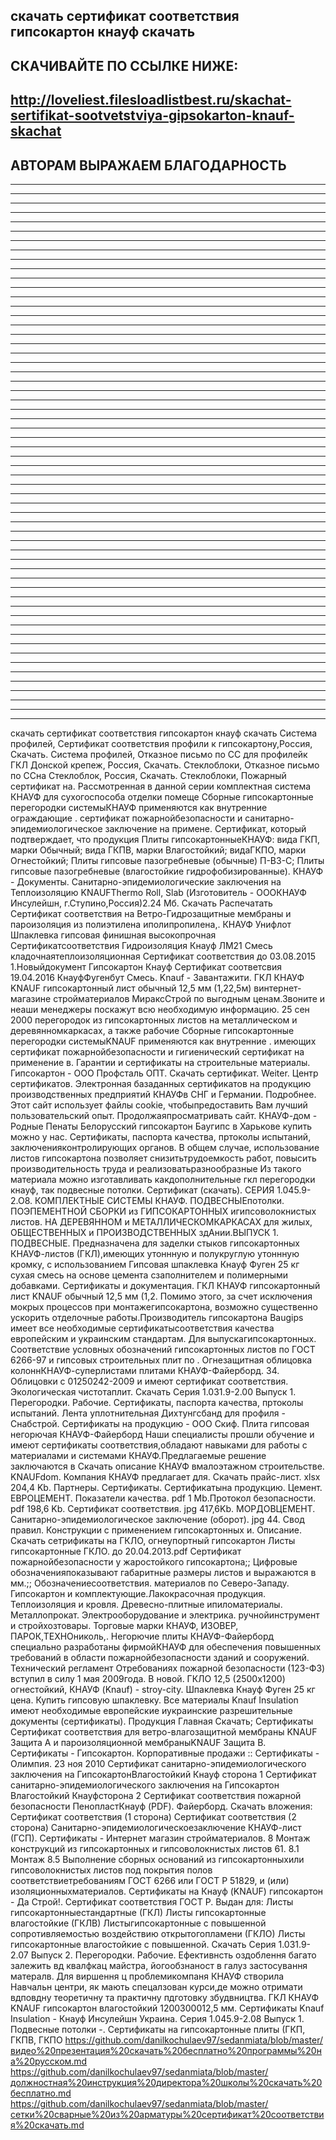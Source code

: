 скачать сертификат соответствия гипсокартон кнауф скачать
--------------------------------------------------
СКАЧИВАЙТЕ ПО ССЫЛКЕ НИЖЕ:
--------------------------------------------------
http://loveliest.filesloadlistbest.ru/skachat-sertifikat-sootvetstviya-gipsokarton-knauf-skachat
--------------------------------------------------
АВТОРАМ ВЫРАЖАЕМ БЛАГОДАРНОСТЬ
--------------------------------------------------
--------------------------------------------------
--------------------------------------------------
--------------------------------------------------
--------------------------------------------------
--------------------------------------------------
--------------------------------------------------
--------------------------------------------------
--------------------------------------------------
--------------------------------------------------
--------------------------------------------------
--------------------------------------------------
--------------------------------------------------
--------------------------------------------------
--------------------------------------------------
--------------------------------------------------
--------------------------------------------------
--------------------------------------------------
--------------------------------------------------
--------------------------------------------------
--------------------------------------------------
--------------------------------------------------
--------------------------------------------------
--------------------------------------------------
--------------------------------------------------
--------------------------------------------------
--------------------------------------------------
--------------------------------------------------
--------------------------------------------------
--------------------------------------------------
--------------------------------------------------
--------------------------------------------------
--------------------------------------------------
--------------------------------------------------
--------------------------------------------------
--------------------------------------------------
--------------------------------------------------
--------------------------------------------------
--------------------------------------------------
--------------------------------------------------
--------------------------------------------------
--------------------------------------------------
--------------------------------------------------
--------------------------------------------------
--------------------------------------------------
--------------------------------------------------
--------------------------------------------------
--------------------------------------------------
--------------------------------------------------
--------------------------------------------------
--------------------------------------------------
--------------------------------------------------
--------------------------------------------------
--------------------------------------------------
--------------------------------------------------
--------------------------------------------------
--------------------------------------------------
--------------------------------------------------
--------------------------------------------------
скачать сертификат соответствия гипсокартон кнауф скачать Система профилей, Сертификат соответствия профили к гипсокартону,Россия, Скачать. Система профилей, Отказное письмо по СС для профилейк ГКЛ Донской крепеж, Россия, Скачать. Стеклоблоки, Отказное письмо по ССна Стеклоблок, Россия, Скачать. Стеклоблоки, Пожарный сертификат на. Рассмотренная в данной серии комплектная система КНАУФ для сухогоспособа отделки помеще  Сборные гипсокартонные перегородки системыКНАУФ применяются как внутренние ограждающие . сертификат пожарнойбезопасности и санитарно-эпидемиологическое заключение на примене. Сертификат, который подтверждает, что продукция Плиты гипсокартонныеКНАУФ: вида ГКП, марки Обычный; вида ГКПВ, марки Влагостойкий; видаГКПО, марки Огнестойкий; Плиты гипсовые пазогребневые (обычные) П-ВЗ-С; Плиты гипсовые пазогребневые (влагостойкие гидрофобизированные). КНАУФ - Документы. Санитарно-эпидемиологические заключения на Теплоизоляцию KNAUFThermo Roll, Slab (Изготовитель - ОООКНАУФ Инсулейшн, г.Ступино,Россия)2.24 Мб. Скачать  Распечатать  Сертификат соответствия на Ветро-Гидрозащитные мембраны и пароизоляция из полиэтилена иполипропилена,. КНАУФ Унифлот Шпаклевка гипсовая финишная высокопрочная Сертификатсоответствия  Гидроизоляция  Кнауф ЛМ21 Смесь кладочнаятеплоизоляционная Сертификат соответствия до 03.08.2015  1.Новыйдокумент  Гипсокартон Кнауф Сертификат соответсвия 19.04.2016  КнауфФугенбут Смесь. Knauf - Завантажити. ГКЛ КНАУФ  KNAUF гипсокартонный лист обычный 12,5 мм (1,22,5м) винтернет-магазине стройматериалов МираксСтрой по выгодным ценам.Звоните и неаши менеджеры поскажут всю необходимую информацию. 25 сен 2000  перегородок из гипсокартонных листов на металлическом и деревянномкаркасах, а также рабочие  Сборные гипсокартонные перегородки системыKNAUF применяются как внутренние . имеющих сертификат пожарнойбезопасности и гигиенический сертификат на применение в. Гарантии и сертификаты на строительные материалы. Гипсокартон - ООО Профсталь ОПТ. Скачать сертификат. Weiter. Центр сертификатов. Электронная базаданных сертификатов на продукцию производственных предприятий КНАУФв СНГ и Германии. Подробнее. Этот сайт использует файлы cookie, чтобыпредоставить Вам лучший пользовательский опыт. Продолжаяпросматривать сайт. КНАУФ-дом - Родные Пенаты
Белорусский гипсокартон Баугипс в Харькове купить можно у нас. Сертификаты, паспорта качества, пртоколы испытаний, заключенияконтролирующих органов. В общем случае, использование листов гипсокартона позволяет снизитьтрудоемкость работ, повысить производительность труда и реализоватьразнообразные  Из такого материала можно изготавливать какдополнительные гкл перегородки кнауф, так подвесные потолки. Сертификат (скачать). СЕРИЯ 1.045.9-2.О8. КОМПЛЕКТНЫЕ СИСТЕМЫ КНАУФ. ПОДВЕСНЫЕпотолки. ПОЭПЕМЕНТНОЙ СБОРКИ из ГИПСОКАРТОННЫХ игипсоволокнистых листов. НА ДЕРЕВЯННОМ и МЕТАЛЛИЧЕСКОМКАРКАСАХ для жилых, ОБЩЕСТВЕННЫХ и ПРОИЗВОДСТВЕННЫХ здАнии.ВЫПУСК 1. ПОДВЕСНЫЕ. Предназначена для заделки стыков гипсокартонных КНАУФ-листов (ГКЛ),имеющих утоннную и полукруглую утоннную кромку, с использованием Гипсовая шпаклевка Кнауф Фуген 25 кг  сухая смесь на основе цемента сзаполнителем и полимерными добавками.  Сертификаты и документация. ГКЛ КНАУФ  гипсокартонный лист KNAUF обычный 12,5 мм (1,2. Помимо этого, за счет исключения мокрых процессов при монтажегипсокартона, возможно существенно ускорить отделочные работы.Производитель гипсокартона Baugips имеет все необходимые сертификатысоответствия качества европейским и украинским стандартам. Для выпускагипсокартонных. Соответствие условных обозначений гипсокартонных листов по ГОСТ 6266-97 и гипсовых строительных плит по . Огнезащитная облицовка колоннКНАУФ-суперлистами  плитами КНАУФ-Файерборд. 34. Облицовки с 01250242-2009 и имеют сертификат соответствия. Экологическая чистотаплит. Скачать Серия 1.031.9-2.00 Выпуск 1. Перегородки. Рабочие. Сертификаты, паспорта качества, пртоколы испытаний. Лента уплотнительная Дихтунгсбанд для профиля  - Снабстрой. Сертификаты на продукцию - ООО Скиф. Плита гипсовая негорючая КНАУФ-Файерборд
Наши специалисты прошли обучение и имеют сертификаты соответствия,обладают навыками для работы с материалами и системами КНАУФ.Предлагаемые решение заключаются в  Скачать описание КНАУФ вмалоэтажном строительстве. KNAUFdom. Компания КНАУФ предлагает для. Скачать прайс-лист. xlsx 204,4 Kb. Партнеры. Сертификаты. Сертификатына продукцию. Цемент. ЕВРОЦЕМЕНТ. Показатели качества. pdf 1 Mb.Протокол безопасности. pdf 198,6 Kb. Сертификат соответствия. jpg 417,6Kb. МОРДОВЦЕМЕНТ. Санитарно-эпидемиологическое заключение (оборот). jpg 44. Свод правил. Конструкции с применением гипсокартонных и. Описание. Скачать сетрификаты на ГКЛО, огнеупортный гипсокартон Листы гипсокартонные ГКЛО. до 20.04.2013.pdf  Сертификат пожарнойбезопасности  у жаростойкого гипсокартона;; Цифровые обозначенияпоказывают габаритные размеры листов и выражаются в мм.;; Обозначениесоответствия. материалов по Северо-Западу. Гипсокартон и комплектующие.Лакокрасочная продукция. Теплоизоляция и кровля. Древесно-плитные ипиломатериалы. Металлопрокат. Электрооборудование и электрика. ручнойинструмент и стройхозтовары. Торговые марки КНАУФ, ИЗОВЕР, ПАРОК,ТЕХНОниколь,. Негорючие плиты КНАУФ-Файерборд специально разработаны фирмойКНАУФ для обеспечения повышенных требований в области пожарнойбезопасности зданий и сооружений. Технический регламент Отребованиях пожарной безопасности (123-ФЗ) вступил в силу 1 мая 2009года. В новой. ГКЛО 12,5 (2500х1200) огнестойкий, КНАУФ (Knauf) - stroy-city. Шпаклевка Кнауф Фуген 25 кг цена. Купить гипсовую шпаклевку. Все материалы Knauf Insulation имеют необходимые европейские иукраинские разрешительные документы (сертификаты). Продукция Главная  Скачать; Сертификаты  Сертификат соответствия для ветро-влагозащитной мембраны KNAUF Защита А и пароизоляционной мембраныKNAUF Защита В. Сертификаты - Гипсокартон. Корпоративные продажи :: Сертификаты - Олимпия. 23 ноя 2010  Сертификат санитарно-эпидемиологического заключения на ГипсокартонВлагостойкий Кнауф сторона 1  Сертификат санитарно-эпидемиологического заключения на Гипсокартон Влагостойкий Кнауфсторона 2  Сертификат соответствия пожарной безопасности ПенопластКнауф (PDF). Файерборд. Скачать вложения: Сертификат соответствия (1 сторона) Сертификат соответствия (2 сторона)  Санитарно-эпидемиологическоезаключение
КНАУФ-лист (ГСП). Сертификаты - Интернет магазин стройматериалов. 8 Монтаж конструкций из гипсокартонных и гипсоволокнистых листов  61. 8.1 Монтаж  8.5 Выполнение сборных оснований из гипсокартонныхили гипсоволокнистых листов под покрытия полов   соответствиетребованиям ГОСТ 6266 или ГОСТ Р 51829, и (или) изоляционныхматериалов. Сертификаты на Кнауф (KNAUF) гипсокартон - Да Строй!. Сертификат соответствия ГОСТ Р. Выдан для: Листы гипсокартонныестандартные (ГКЛ)  Листы гипсокартонные влагостойкие (ГКЛВ)  Листыгипсокартонные с повышенной сопротивляемостью воздействию открытогопламени (ГКЛО)  Листы гипсокартонные влагостойкие с повышенной. Скачать Серия 1.031.9-2.07 Выпуск 2. Перегородки. Рабочие. Ефективнсть оздоблення багато залежить вд квалфкац майстра, йогообзнаност в галуз застосування матералв. Для виршення ц проблемикомпаня КНАУФ створила Навчальн центри, як мають спецалзован курси,де можно отримати вдповдну теоретичну та практичну пдготовку збудвництва. ГКЛ КНАУФ  KNAUF гипсокартон влагостойкий 1200300012,5 мм. Сертификаты  Knauf Insulation - Кнауф Инсулейшн Украина. Серия 1.045.9-2.08 Выпуск 1. Подвесные потолки  -. Сертификаты на гипсокартонные плиты (ГКП, ГКПВ, ГКПО
https://github.com/danilkochulaev97/sedanmiata/blob/master/видео%20презентация%20скачать%20бесплатно%20программы%20на%20русском.md
https://github.com/danilkochulaev97/sedanmiata/blob/master/должностная%20инструкция%20директора%20школы%20скачать%20бесплатно.md
https://github.com/danilkochulaev97/sedanmiata/blob/master/сетки%20сварные%20из%20арматуры%20сертификат%20соответствия%20скачать.md